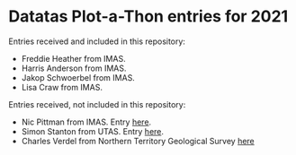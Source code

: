 # Datatas Plot-a-Thon entries for 2021

Entries received and included in this repository:
- Freddie Heather from IMAS. 
- Harris Anderson from IMAS.
- Jakop Schwoerbel from IMAS.
- Lisa Craw from IMAS.
  
Entries received, not included in this repository:
- Nic Pittman from IMAS. Entry [here](https://github.com/nicpittman/pittman_plotathon_entry).
- Simon Stanton from UTAS. Entry [here](https://github.com/simoncstanton/datatas-plotathon-2021).
- Charles Verdel from Northern Territory Geological Survey [here](https://github.com/cverdel/DataTas_plot_a_thon)